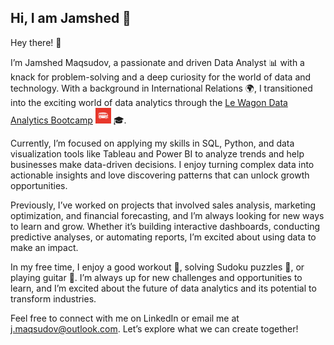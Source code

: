 ## Hi, I am Jamshed 👋

Hey there! 👋 

I’m Jamshed Maqsudov, a passionate and driven Data Analyst 📊 with a knack for problem-solving and a deep curiosity for the world of data and technology. With a background in International Relations 🌍, I transitioned into the exciting world of data analytics through the [Le Wagon Data Analytics Bootcamp](https://www.lewagon.com/data-analytics-course) <img src="le_lewagon_logo.png" alt="Le Wagon Logo" width="25"> 🎓.

Currently, I’m focused on applying my skills in SQL, Python, and data visualization tools like Tableau and Power BI to analyze trends and help businesses make data-driven decisions. I enjoy turning complex data into actionable insights and love discovering patterns that can unlock growth opportunities.

Previously, I’ve worked on projects that involved sales analysis, marketing optimization, and financial forecasting, and I’m always looking for new ways to learn and grow. Whether it’s building interactive dashboards, conducting predictive analyses, or automating reports, I’m excited about using data to make an impact.

In my free time, I enjoy a good workout 💪, solving Sudoku puzzles 🧩, or playing guitar 🎸. I’m always up for new challenges and opportunities to learn, and I’m excited about the future of data analytics and its potential to transform industries.

Feel free to connect with me on LinkedIn or email me at j.maqsudov@outlook.com.  Let’s explore what we can create together!















<!--**🛠️ Skills & Tools**

- **Programming Languages**: Python, SQL
- **Data Visualization**: Tableau, Power BI, Looker Studio
- **Data Analysis**: Excel, Pandas, NumPy
- **Version Control**: Git, GitHub
- **Other**: Problem Solving, Critical Thinking, Communication

**🚀 Projects**

Trading and Investment Analysis: Analyzing financial markets with a focus on Bitcoin and traditional assets.


📚 **Continuous Learning**

HackerRank SQL challanges


🎸 Fun Facts

- I love playing guitar 🎶
- Fitness enthusiast – I enjoy running and kettlebell workouts 💪
- A big fan of Sudoku puzzles 🧩--> 
